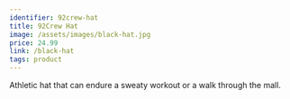 ```yaml
---
identifier: 92crew-hat
title: 92Crew Hat
image: /assets/images/black-hat.jpg
price: 24.99
link: /black-hat
tags: product
---
```

Athletic hat that can endure a sweaty workout or a walk through the mall.
